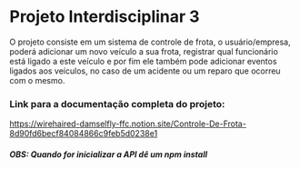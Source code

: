 # Projeto Interdisciplinar 3

O projeto consiste em um sistema de controle de frota, o usuário/empresa, poderá adicionar um novo veículo a sua frota, 
registrar qual funcionário está ligado a este veículo e por fim ele também pode adicionar eventos ligados aos veículos, no caso de 
um acidente ou um reparo que ocorreu com o mesmo.

### Link para a documentação completa do projeto:
https://wirehaired-damselfly-ffc.notion.site/Controle-De-Frota-8d90fd6becf84084866c9feb5d0238e1 

##### OBS: Quando for inicializar a API dê um _npm install_
